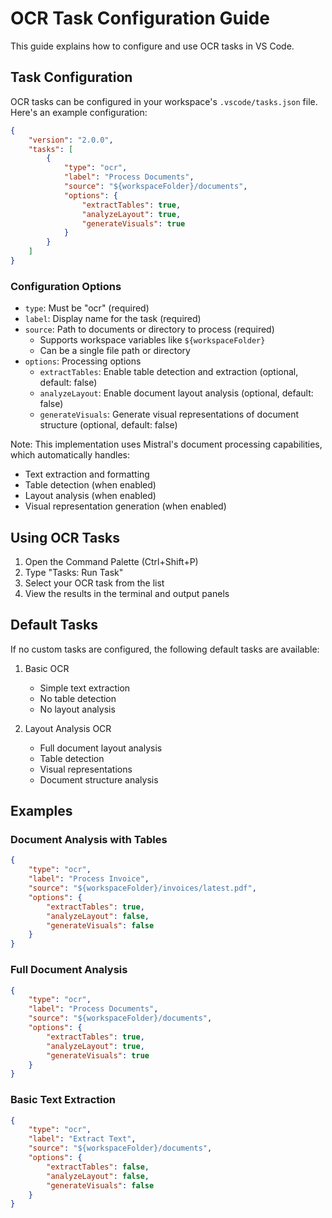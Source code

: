 # OCR Task Configuration Guide

This guide explains how to configure and use OCR tasks in VS Code.

## Task Configuration

OCR tasks can be configured in your workspace's `.vscode/tasks.json` file. Here's an example configuration:

```json
{
	"version": "2.0.0",
	"tasks": [
		{
			"type": "ocr",
			"label": "Process Documents",
			"source": "${workspaceFolder}/documents",
			"options": {
				"extractTables": true,
				"analyzeLayout": true,
				"generateVisuals": true
			}
		}
	]
}
```

### Configuration Options

- `type`: Must be "ocr" (required)
- `label`: Display name for the task (required)
- `source`: Path to documents or directory to process (required)
    - Supports workspace variables like `${workspaceFolder}`
    - Can be a single file path or directory
- `options`: Processing options
    - `extractTables`: Enable table detection and extraction (optional, default: false)
    - `analyzeLayout`: Enable document layout analysis (optional, default: false)
    - `generateVisuals`: Generate visual representations of document structure (optional, default: false)

Note: This implementation uses Mistral's document processing capabilities, which automatically handles:

- Text extraction and formatting
- Table detection (when enabled)
- Layout analysis (when enabled)
- Visual representation generation (when enabled)

## Using OCR Tasks

1. Open the Command Palette (Ctrl+Shift+P)
2. Type "Tasks: Run Task"
3. Select your OCR task from the list
4. View the results in the terminal and output panels

## Default Tasks

If no custom tasks are configured, the following default tasks are available:

1. Basic OCR

    - Simple text extraction
    - No table detection
    - No layout analysis

2. Layout Analysis OCR
    - Full document layout analysis
    - Table detection
    - Visual representations
    - Document structure analysis

## Examples

### Document Analysis with Tables

```json
{
	"type": "ocr",
	"label": "Process Invoice",
	"source": "${workspaceFolder}/invoices/latest.pdf",
	"options": {
		"extractTables": true,
		"analyzeLayout": false,
		"generateVisuals": false
	}
}
```

### Full Document Analysis

```json
{
	"type": "ocr",
	"label": "Process Documents",
	"source": "${workspaceFolder}/documents",
	"options": {
		"extractTables": true,
		"analyzeLayout": true,
		"generateVisuals": true
	}
}
```

### Basic Text Extraction

```json
{
	"type": "ocr",
	"label": "Extract Text",
	"source": "${workspaceFolder}/documents",
	"options": {
		"extractTables": false,
		"analyzeLayout": false,
		"generateVisuals": false
	}
}
```
